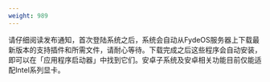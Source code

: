 ```yaml
---
weight: 989
---
```

请仔细阅读发布通知，首次登陆系统之后，系统会自动从FydeOS服务器上下载最新版本的支持插件和所需文件，请耐心等待。下载完成之后这些程序会自动安装，即可以在「应用程序启动器」中找到它们。安卓子系统及安卓相关功能目前仅能适配Intel系列显卡。